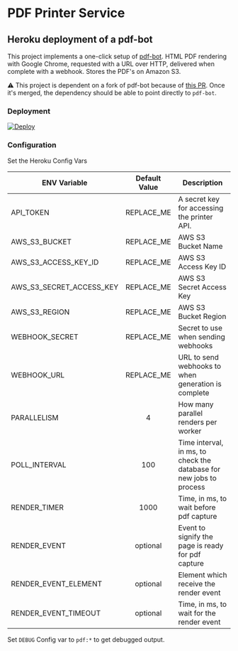 # PDF Printer Service
## Heroku deployment of a pdf-bot
This project implements a one-click setup of [pdf-bot](https://github.com/esbenp/pdf-bot). HTML PDF rendering with Google Chrome, requested with a URL over HTTP, delivered when complete with a webhook. Stores the PDF's on Amazon S3.

⚠️ This project is dependent on a fork of pdf-bot because of [this PR](https://github.com/esbenp/pdf-bot/pull/16). Once it's merged, the dependency should be able to point directly to `pdf-bot`.

### Deployment
[![Deploy](https://www.herokucdn.com/deploy/button.svg)](https://heroku.com/deploy)

### Configuration
Set the Heroku Config Vars


| ENV Variable               | Default Value      | Description                                                             |
| -------------              |:-------------:     | -----                                                                   |
| API_TOKEN                  | REPLACE_ME         | A secret key for accessing the printer API.                             |
| AWS_S3_BUCKET              | REPLACE_ME         | AWS S3 Bucket Name                                                      |
| AWS_S3_ACCESS_KEY_ID       | REPLACE_ME         | AWS S3 Access Key ID                                                    |
| AWS_S3_SECRET_ACCESS_KEY   | REPLACE_ME         | AWS S3 Secret Access Key                                                |
| AWS_S3_REGION              | REPLACE_ME         | AWS S3 Bucket Region                                                    |
| WEBHOOK_SECRET             | REPLACE_ME         | Secret to use when sending webhooks                                     |
| WEBHOOK_URL                | REPLACE_ME         | URL to send webhooks to when generation is complete                     |
| PARALLELISM                | 4                  | How many parallel renders per worker                                    |
| POLL_INTERVAL              | 100                | Time interval, in ms, to check the database for new jobs to process     |
| RENDER_TIMER               | 1000               | Time, in ms, to wait before pdf capture                                 |
| RENDER_EVENT               | optional           | Event to signify the page is ready for pdf capture                      |
| RENDER_EVENT_ELEMENT       | optional           | Element which receive the render event                                  |
| RENDER_EVENT_TIMEOUT       | optional           | Time, in ms, to wait for the render event                               |


Set `DEBUG` Config var to `pdf:*` to get debugged output.
